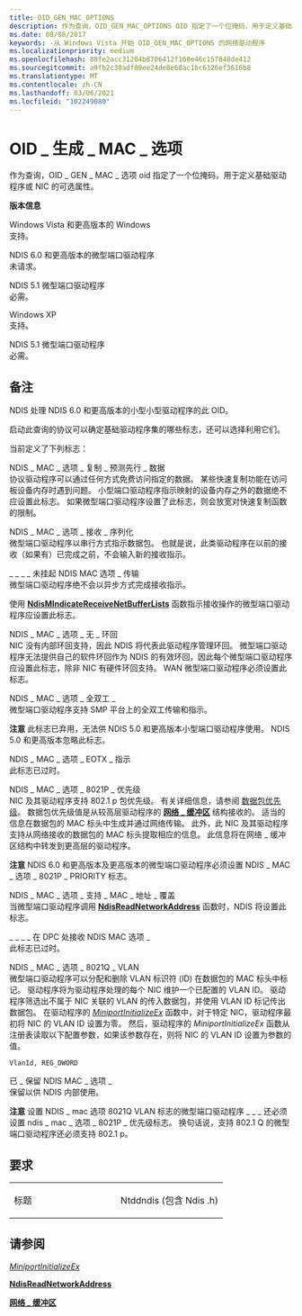 ```yaml
---
title: OID_GEN_MAC_OPTIONS
description: 作为查询，OID_GEN_MAC_OPTIONS OID 指定了一个位掩码，用于定义基础驱动程序或 NIC 的可选属性。
ms.date: 08/08/2017
keywords: -从 Windows Vista 开始 OID_GEN_MAC_OPTIONS 的网络驱动程序
ms.localizationpriority: medium
ms.openlocfilehash: 88fe2acc31204b8706412f168e46c157848de412
ms.sourcegitcommit: a9fb2c30adf09ee24de8e68ac1bc6326ef3616b8
ms.translationtype: MT
ms.contentlocale: zh-CN
ms.lasthandoff: 03/06/2021
ms.locfileid: "102249080"
---
```

# <a name="oid_gen_mac_options"></a>OID \_ 生成 \_ MAC \_ 选项


作为查询，OID \_ GEN \_ MAC \_ 选项 oid 指定了一个位掩码，用于定义基础驱动程序或 NIC 的可选属性。

**版本信息**

<a href="" id="windows-vista-and-later-versions-of-windows"></a>Windows Vista 和更高版本的 Windows  
支持。

<a href="" id="ndis-6-0-and-later-miniport-drivers"></a>NDIS 6.0 和更高版本的微型端口驱动程序  
未请求。

<a href="" id="ndis-5-1-miniport-drivers"></a>NDIS 5.1 微型端口驱动程序  
必需。

<a href="" id="windows-xp"></a>Windows XP  
支持。

<a href="" id="ndis-5-1-miniport-drivers"></a>NDIS 5.1 微型端口驱动程序  
必需。

<a name="remarks"></a>备注
-------

NDIS 处理 NDIS 6.0 和更高版本的小型小型驱动程序的此 OID。

启动此查询的协议可以确定基础驱动程序集的哪些标志，还可以选择利用它们。

当前定义了下列标志：

<a href="" id="ndis-mac-option-copy-lookahead-data"></a>NDIS \_ MAC \_ 选项 \_ 复制 \_ 预测先行 \_ 数据  
协议驱动程序可以通过任何方式免费访问指定的数据。 某些快速复制功能在访问板设备内存时遇到问题。 小型端口驱动程序指示映射的设备内存之外的数据绝不应设置此标志。 如果微型端口驱动程序设置了此标志，则会放宽对快速复制函数的限制。

<a href="" id="ndis-mac-option-receive-serialized"></a>NDIS \_ MAC \_ 选项 \_ 接收 \_ 序列化  
微型端口驱动程序以串行方式指示数据包。 也就是说，此类驱动程序在以前的接收（如果有）已完成之前，不会输入新的接收指示。

<a href="" id="ndis-mac-option-transfers-not-pend"></a>\_ \_ \_ \_ 未挂起 NDIS MAC 选项 \_ 传输  
微型端口驱动程序绝不会以异步方式完成接收指示。

使用 [**NdisMIndicateReceiveNetBufferLists**](/windows-hardware/drivers/ddi/ndis/nf-ndis-ndismindicatereceivenetbufferlists) 函数指示接收操作的微型端口驱动程序应设置此标志。

<a href="" id="ndis-mac-option-no-loopback"></a>NDIS \_ MAC \_ 选项 \_ 无 \_ 环回  
NIC 没有内部环回支持，因此 NDIS 将代表此驱动程序管理环回。 微型端口驱动程序无法提供自己的软件环回作为 NDIS 的有效环回，因此每个微型端口驱动程序应设置此标志，除非 NIC 有硬件环回支持。 WAN 微型端口驱动程序必须设置此标志。

<a href="" id="ndis-mac-option-full-duplex"></a>NDIS \_ MAC \_ 选项 \_ 全双工 \_  
微型端口驱动程序支持 SMP 平台上的全双工传输和指示。

**注意**  此标志已弃用，无法供 NDIS 5.0 和更高版本小型端口驱动程序使用。 NDIS 5.0 和更高版本忽略此标志。

 

<a href="" id="ndis-mac-option-eotx-indication"></a>NDIS \_ MAC \_ 选项 \_ EOTX \_ 指示  
此标志已过时。

<a href="" id="ndis-mac-option-8021p-priority"></a>NDIS \_ MAC \_ 选项 \_ 8021P \_ 优先级  
NIC 及其驱动程序支持 802.1 p 包优先级。 有关详细信息，请参阅 [数据包优先级](/previous-versions/windows/hardware/network/ff562331(v=vs.85))。 数据包优先级值是从较高层驱动程序的 [**网络 \_ 缓冲区**](/windows-hardware/drivers/ddi/nbl/ns-nbl-net_buffer) 结构接收的。 适当的信息在数据包的 MAC 标头中生成并通过网络传输。 此外，此 NIC 及其驱动程序支持从网络接收的数据包的 MAC 标头提取相应的信息。 此信息将在网络 \_ 缓冲区结构中转发到更高层的驱动程序。

**注意**  NDIS 6.0 和更高版本及更高版本的微型端口驱动程序必须设置 NDIS \_ MAC \_ 选项 \_ 8021P \_ PRIORITY 标志。

 

<a href="" id="ndis-mac-option-supports-mac-address-overwrite"></a>NDIS \_ MAC \_ 选项 \_ 支持 \_ MAC \_ 地址 \_ 覆盖  
当微型端口驱动程序调用 [**NdisReadNetworkAddress**](/windows-hardware/drivers/ddi/ndis/nf-ndis-ndisreadnetworkaddress) 函数时，NDIS 将设置此标志。

<a href="" id="ndis-mac-option-receive-at-dpc"></a>\_ \_ \_ \_ 在 DPC 处接收 NDIS MAC 选项 \_  
此标志已过时。

<a href="" id="ndis-mac-option-8021q-vlan"></a>NDIS \_ MAC \_ 选项 \_ 8021Q \_ VLAN  
微型端口驱动程序可以分配和删除 VLAN 标识符 (ID) 在数据包的 MAC 标头中标记。 驱动程序将为驱动程序处理的每个 NIC 维护一个已配置的 VLAN ID。 驱动程序筛选出不属于 NIC 关联的 VLAN 的传入数据包，并使用 VLAN ID 标记传出数据包。 在驱动程序的 [*MiniportInitializeEx*](/windows-hardware/drivers/ddi/ndis/nc-ndis-miniport_initialize) 函数中，对于特定 NIC，驱动程序最初将 NIC 的 VLAN ID 设置为零。 然后，驱动程序的 *MiniportInitializeEx* 函数从注册表读取以下配置参数，如果该参数存在，则将 NIC 的 VLAN ID 设置为参数的值。

```syntax
VlanId, REG_DWORD
```

<a href="" id="ndis-mac-option-reserved"></a>已 \_ 保留 NDIS MAC \_ 选项 \_  
保留以供 NDIS 内部使用。

**注意**  设置 NDIS \_ mac 选项 8021Q VLAN 标志的微型端口驱动程序 \_ \_ \_ 还必须设置 ndis \_ mac \_ 选项 \_ 8021P \_ 优先级标志。 换句话说，支持 802.1 Q 的微型端口驱动程序还必须支持 802.1 p。

 

<a name="requirements"></a>要求
------------

<table>
<colgroup>
<col width="50%" />
<col width="50%" />
</colgroup>
<tbody>
<tr class="odd">
<td><p>标题</p></td>
<td>Ntddndis (包含 Ndis .h) </td>
</tr>
</tbody>
</table>

## <a name="see-also"></a>请参阅


[*MiniportInitializeEx*](/windows-hardware/drivers/ddi/ndis/nc-ndis-miniport_initialize)

[**NdisReadNetworkAddress**](/windows-hardware/drivers/ddi/ndis/nf-ndis-ndisreadnetworkaddress)

[**网络 \_ 缓冲区**](/windows-hardware/drivers/ddi/nbl/ns-nbl-net_buffer)

 

